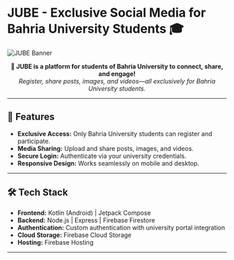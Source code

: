 # JUBE - Exclusive Social Media for Bahria University Students 🎓

![JUBE Banner](https://your-image-link-here.com) <!-- Add a cool banner image if you have one -->

<p align="center">
  <b>📱 JUBE is a platform for students of Bahria University to connect, share, and engage!</b>
  <br>
  <i>Register, share posts, images, and videos—all exclusively for Bahria University students.</i>
</p>

---

## 🚀 Features

- **Exclusive Access:** Only Bahria University students can register and participate.
- **Media Sharing:** Upload and share posts, images, and videos.
- **Secure Login:** Authenticate via your university credentials.
- **Responsive Design:** Works seamlessly on mobile and desktop.

---

## 🛠️ Tech Stack

- **Frontend:** Kotlin (Android) | Jetpack Compose
- **Backend:** Node.js | Express | Firebase Firestore
- **Authentication:** Custom authentication with university portal integration
- **Cloud Storage:** Firebase Cloud Storage
- **Hosting:** Firebase Hosting

---

